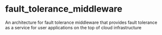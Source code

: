 # fault_tolerance_middleware
An architecture for fault tolerance middleware that provides fault tolerance as a service for user applications on the top of cloud infrastructure
